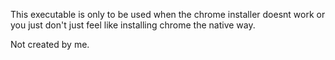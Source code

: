 This executable is only to be used when the chrome installer doesnt work or you just don't just feel like installing chrome the native way.

Not created by me.
